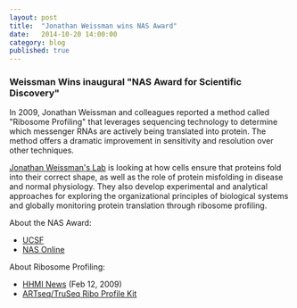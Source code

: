```yaml
---
layout: post
title:  "Jonathan Weissman wins NAS Award"
date:   2014-10-20 14:00:00
category: blog
published: true
---
```


### Weissman Wins inaugural "NAS Award for Scientific Discovery"

In 2009, Jonathan Weissman and colleagues reported a method called "Ribosome Profiling" that leverages sequencing technology to determine which messenger RNAs are actively being translated into protein. The method offers a dramatic improvement in sensitivity and resolution over other techniques.

[Jonathan Weissman's Lab](http://weissmanlab.ucsf.edu/)
is looking at how cells ensure that proteins fold into their correct shape, as well as the role of protein misfolding in disease and normal physiology. They also develop experimental and analytical approaches for exploring the organizational principles of biological systems and globally monitoring protein translation through ribosome profiling.

About the NAS Award:

- [UCSF](http://www.ucsf.edu/news/2015/01/122821/weissman-wins-nas-award-scientific-discovery)
- [NAS Online](http://www.nasonline.org/about-nas/awards/nas-award-for-scientific.html)

About Ribosome Profiling:

- [HHMI News](http://www.hhmi.org/news/monitoring-cell-wide-protein-production-ribosome-profiling) (Feb 12, 2009)
- [ARTseq/TruSeq Ribo Profile Kit](http://www.illumina.com/products/truseq-ribo-profile.html)

